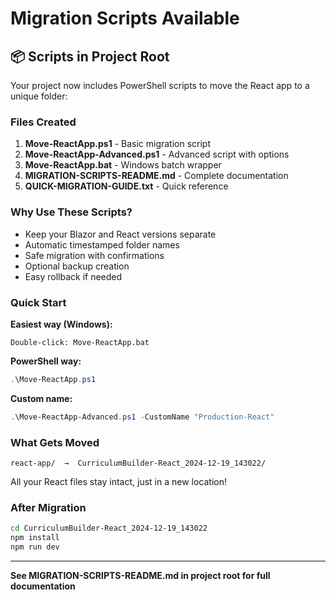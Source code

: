 # Migration Scripts Available

## 📦 Scripts in Project Root

Your project now includes PowerShell scripts to move the React app to a unique folder:

### Files Created

1. **Move-ReactApp.ps1** - Basic migration script
2. **Move-ReactApp-Advanced.ps1** - Advanced script with options
3. **Move-ReactApp.bat** - Windows batch wrapper
4. **MIGRATION-SCRIPTS-README.md** - Complete documentation
5. **QUICK-MIGRATION-GUIDE.txt** - Quick reference

### Why Use These Scripts?

- Keep your Blazor and React versions separate
- Automatic timestamped folder names
- Safe migration with confirmations
- Optional backup creation
- Easy rollback if needed

### Quick Start

**Easiest way (Windows):**
```
Double-click: Move-ReactApp.bat
```

**PowerShell way:**
```powershell
.\Move-ReactApp.ps1
```

**Custom name:**
```powershell
.\Move-ReactApp-Advanced.ps1 -CustomName "Production-React"
```

### What Gets Moved

```
react-app/  →  CurriculumBuilder-React_2024-12-19_143022/
```

All your React files stay intact, just in a new location!

### After Migration

```bash
cd CurriculumBuilder-React_2024-12-19_143022
npm install
npm run dev
```

---

**See MIGRATION-SCRIPTS-README.md in project root for full documentation**
